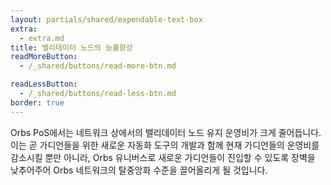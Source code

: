 ```yaml
---
layout: partials/shared/expendable-text-box
extra:
  - extra.md
title: 밸리데이터 노드의 능률향상
readMoreButton:
  - /_shared/buttons/read-more-btn.md

readLessButton:
  - /_shared/buttons/read-less-btn.md
border: true
---
```


Orbs PoS에서는 네트워크 상에서의 밸리데이터 노드 유지 운영비가 크게 줄어듭니다. 이는 곧 가디언들을 위한 새로운 자동화 도구의 개발과 함께 현재 가디언들의 운영비를 감소시킬 뿐만 아니라, Orbs 유니버스로 새로운 가디언들이 진입할 수 있도록 장벽을 낮추어주어 Orbs 네트워크의 탈중앙화 수준을 끌어올리게 될 것입니다.
